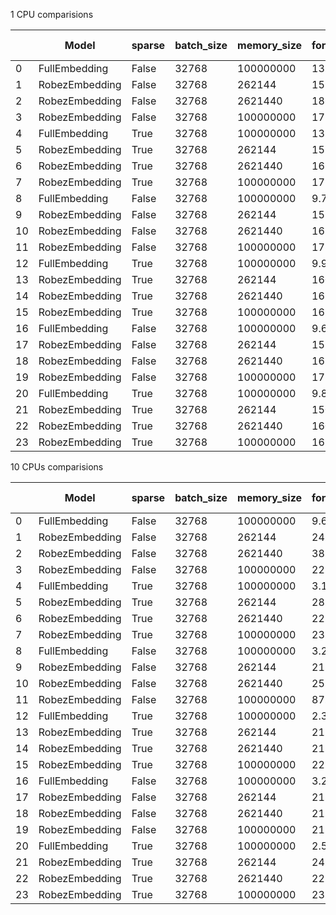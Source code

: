 1 CPU comparisions


|    | Model          | sparse   |   batch_size |   memory_size |   forward_pass_ms |   gradient_computation_ms |   backward_pass_ms |   total_time_ms | model size   | optimizer   |
|----|----------------|----------|--------------|---------------|-------------------|---------------------------|--------------------|-----------------|--------------|-------------|
|  0 | FullEmbedding  | False    |        32768 |     100000000 |          13.7593  |                  498.041  |          34.2359   |         546.036 | 381.5MB      | sgd         |
|  1 | RobezEmbedding | False    |        32768 |        262144 |         159.474   |                   35.6201 |           0.214481 |         195.309 | 2.0MB        | sgd         |
|  2 | RobezEmbedding | False    |        32768 |       2621440 |         186.05    |                   49.7624 |           1.1583   |         236.971 | 20.0MB       | sgd         |
|  3 | RobezEmbedding | False    |        32768 |     100000000 |         175.09    |                  501.508  |          47.1548   |         723.753 | 762.9MB      | sgd         |
|  4 | FullEmbedding  | True     |        32768 |     100000000 |          13.3693  |                   32.1751 |         136.307    |         181.852 | 381.5MB      | sgd         |
|  5 | RobezEmbedding | True     |        32768 |        262144 |         153.108   |                  223.531  |          10.1484   |         386.787 | 2.0MB        | sgd         |
|  6 | RobezEmbedding | True     |        32768 |       2621440 |         162.322   |                  981.607  |         103.859    |        1247.79  | 20.0MB       | sgd         |
|  7 | RobezEmbedding | True     |        32768 |     100000000 |         172.21    |                 1988.71   |         377.039    |        2537.96  | 762.9MB      | sgd         |
|  8 | FullEmbedding  | False    |        32768 |     100000000 |           9.72683 |                  475.704  |         547.957    |        1033.39  | 381.5MB      | adagrad     |
|  9 | RobezEmbedding | False    |        32768 |        262144 |         153.942   |                   32.6424 |           0.610278 |         187.195 | 2.0MB        | adagrad     |
| 10 | RobezEmbedding | False    |        32768 |       2621440 |         165.108   |                   44.2357 |           6.02938  |         215.373 | 20.0MB       | adagrad     |
| 11 | RobezEmbedding | False    |        32768 |     100000000 |         178.755   |                  471.536  |         568.374    |        1218.67  | 762.9MB      | adagrad     |
| 12 | FullEmbedding  | True     |        32768 |     100000000 |           9.99964 |                   33.7962 |         288.274    |         332.07  | 381.5MB      | adagrad     |
| 13 | RobezEmbedding | True     |        32768 |        262144 |         160.78    |                  229.125  |          33.1318   |         423.037 | 2.0MB        | adagrad     |
| 14 | RobezEmbedding | True     |        32768 |       2621440 |         163.038   |                  977.962  |         315.363    |        1456.36  | 20.0MB       | adagrad     |
| 15 | RobezEmbedding | True     |        32768 |     100000000 |         169.85    |                 1974.16   |        1115.89     |        3259.9   | 762.9MB      | adagrad     |
| 16 | FullEmbedding  | False    |        32768 |     100000000 |           9.64    |                  447.202  |         740.911    |        1197.75  | 381.5MB      | adam        |
| 17 | RobezEmbedding | False    |        32768 |        262144 |         151.221   |                   32.2502 |           0.874652 |         184.346 | 2.0MB        | adam        |
| 18 | RobezEmbedding | False    |        32768 |       2621440 |         161.458   |                   44.388  |           7.78903  |         213.635 | 20.0MB       | adam        |
| 19 | RobezEmbedding | False    |        32768 |     100000000 |         173.032   |                  467.8    |         775.975    |        1416.81  | 762.9MB      | adam        |
| 20 | FullEmbedding  | True     |        32768 |     100000000 |           9.84504 |                   33.0789 |         430.761    |         473.685 | 381.5MB      | adam        |
| 21 | RobezEmbedding | True     |        32768 |        262144 |         150.647   |                  223.097  |          42.4668   |         416.211 | 2.0MB        | adam        |
| 22 | RobezEmbedding | True     |        32768 |       2621440 |         160.414   |                  971.25   |         435.708    |        1567.37  | 20.0MB       | adam        |
| 23 | RobezEmbedding | True     |        32768 |     100000000 |         169.502   |                 1957.05   |        1594.29     |        3720.85  | 762.9MB      | adam        |

10 CPUs comparisions

|    | Model          | sparse   |   batch_size |   memory_size |   forward_pass_ms |   gradient_computation_ms |   backward_pass_ms |   total_time_ms | model size   | optimizer   |
|----|----------------|----------|--------------|---------------|-------------------|---------------------------|--------------------|-----------------|--------------|-------------|
|  0 | FullEmbedding  | False    |        32768 |     100000000 |           9.62667 |                  197.582  |          21.7405   |        228.949  | 381.5MB      | sgd         |
|  1 | RobezEmbedding | False    |        32768 |        262144 |          24.6668  |                   25.8354 |           0.218164 |         50.7203 | 2.0MB        | sgd         |
|  2 | RobezEmbedding | False    |        32768 |       2621440 |          38.1096  |                   35.5263 |           0.508306 |         74.1442 | 20.0MB       | sgd         |
|  3 | RobezEmbedding | False    |        32768 |     100000000 |          22.629   |                  223.928  |          19.2195   |        265.777  | 762.9MB      | sgd         |
|  4 | FullEmbedding  | True     |        32768 |     100000000 |           3.19177 |                   18.5081 |         187.07     |        208.77   | 381.5MB      | sgd         |
|  5 | RobezEmbedding | True     |        32768 |        262144 |          28.0239  |                  263.62   |          15.241    |        306.885  | 2.0MB        | sgd         |
|  6 | RobezEmbedding | True     |        32768 |       2621440 |          22.7164  |                  989.683  |          87.4508   |       1099.85   | 20.0MB       | sgd         |
|  7 | RobezEmbedding | True     |        32768 |     100000000 |          23.7144  |                 1973.18   |         295.099    |       2291.99   | 762.9MB      | sgd         |
|  8 | FullEmbedding  | False    |        32768 |     100000000 |           3.2562  |                  162.149  |         157.142    |        322.548  | 381.5MB      | adagrad     |
|  9 | RobezEmbedding | False    |        32768 |        262144 |          21.6468  |                   22.0605 |           0.43498  |         44.1423 | 2.0MB        | adagrad     |
| 10 | RobezEmbedding | False    |        32768 |       2621440 |          25.6614  |                   34.5822 |           1.26153  |         61.5052 | 20.0MB       | adagrad     |
| 11 | RobezEmbedding | False    |        32768 |     100000000 |          87.4099  |                  214.299  |         173.244    |        474.953  | 762.9MB      | adagrad     |
| 12 | FullEmbedding  | True     |        32768 |     100000000 |           2.32499 |                   14.2971 |         274.578    |        291.2    | 381.5MB      | adagrad     |
| 13 | RobezEmbedding | True     |        32768 |        262144 |          21.1345  |                  210.039  |          28.0562   |        259.23   | 2.0MB        | adagrad     |
| 14 | RobezEmbedding | True     |        32768 |       2621440 |          21.955   |                  971.435  |         266.236    |       1259.63   | 20.0MB       | adagrad     |
| 15 | RobezEmbedding | True     |        32768 |     100000000 |          22.6538  |                 1970.47   |         900.84     |       2893.97   | 762.9MB      | adagrad     |
| 16 | FullEmbedding  | False    |        32768 |     100000000 |           3.23485 |                  167.631  |         248.234    |        419.1    | 381.5MB      | adam        |
| 17 | RobezEmbedding | False    |        32768 |        262144 |          21.4975  |                   15.4086 |           0.520984 |         37.427  | 2.0MB        | adam        |
| 18 | RobezEmbedding | False    |        32768 |       2621440 |          21.8592  |                   27.2427 |           2.30835  |         51.4102 | 20.0MB       | adam        |
| 19 | RobezEmbedding | False    |        32768 |     100000000 |          21.9874  |                  196.855  |         257.862    |        476.705  | 762.9MB      | adam        |
| 20 | FullEmbedding  | True     |        32768 |     100000000 |           2.57619 |                   13.7143 |         405.542    |        421.833  | 381.5MB      | adam        |
| 21 | RobezEmbedding | True     |        32768 |        262144 |          24.3594  |                  272.45   |          59.6878   |        356.498  | 2.0MB        | adam        |
| 22 | RobezEmbedding | True     |        32768 |       2621440 |          22.2322  |                  947.598  |         360.598    |       1330.43   | 20.0MB       | adam        |
| 23 | RobezEmbedding | True     |        32768 |     100000000 |          23.5325  |                 1958.58   |        1343.55     |       3325.66   | 762.9MB      | adam        |

